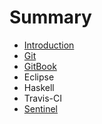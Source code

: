 # Summary

* [Introduction](README.md)
* [Git](git.md)
* [GitBook](gitbook.md)
* Eclipse
* Haskell
* Travis-CI
* [Sentinel](sentinel.md)

